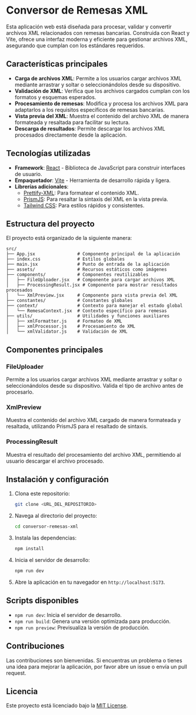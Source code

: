 # Conversor de Remesas XML

Esta aplicación web está diseñada para procesar, validar y convertir archivos XML relacionados con remesas bancarias. Construida con React y Vite, ofrece una interfaz moderna y eficiente para gestionar archivos XML, asegurando que cumplan con los estándares requeridos.

## Características principales

- **Carga de archivos XML**: Permite a los usuarios cargar archivos XML mediante arrastrar y soltar o seleccionándolos desde su dispositivo.
- **Validación de XML**: Verifica que los archivos cargados cumplan con los formatos y esquemas esperados.
- **Procesamiento de remesas**: Modifica y procesa los archivos XML para adaptarlos a los requisitos específicos de remesas bancarias.
- **Vista previa del XML**: Muestra el contenido del archivo XML de manera formateada y resaltada para facilitar su lectura.
- **Descarga de resultados**: Permite descargar los archivos XML procesados directamente desde la aplicación.

## Tecnologías utilizadas

- **Framework**: [React](https://reactjs.org/) - Biblioteca de JavaScript para construir interfaces de usuario.
- **Empaquetador**: [Vite](https://vitejs.dev/) - Herramienta de desarrollo rápida y ligera.
- **Librerías adicionales**:
  - [Prettify-XML](https://www.npmjs.com/package/prettify-xml): Para formatear el contenido XML.
  - [PrismJS](https://prismjs.com/): Para resaltar la sintaxis del XML en la vista previa.
  - [Tailwind CSS](https://tailwindcss.com/): Para estilos rápidos y consistentes.

## Estructura del proyecto

El proyecto está organizado de la siguiente manera:

```
src/
├── App.jsx                # Componente principal de la aplicación
├── index.css              # Estilos globales
├── main.jsx               # Punto de entrada de la aplicación
├── assets/                # Recursos estáticos como imágenes
├── components/            # Componentes reutilizables
│   ├── FileUploader.jsx   # Componente para cargar archivos XML
│   ├── ProcessingResult.jsx # Componente para mostrar resultados procesados
│   └── XmlPreview.jsx     # Componente para vista previa del XML
├── constantes/            # Constantes globales
├── context/               # Contexto para manejar el estado global
│   └── RemesaContext.jsx  # Contexto específico para remesas
├── utils/                 # Utilidades y funciones auxiliares
│   ├── xmlFormatter.js    # Formateo de XML
│   ├── xmlProcessor.js    # Procesamiento de XML
│   └── xmlValidator.js    # Validación de XML
```

## Componentes principales

### FileUploader
Permite a los usuarios cargar archivos XML mediante arrastrar y soltar o seleccionándolos desde su dispositivo. Valida el tipo de archivo antes de procesarlo.

### XmlPreview
Muestra el contenido del archivo XML cargado de manera formateada y resaltada, utilizando PrismJS para el resaltado de sintaxis.

### ProcessingResult
Muestra el resultado del procesamiento del archivo XML, permitiendo al usuario descargar el archivo procesado.

## Instalación y configuración

1. Clona este repositorio:
   ```bash
   git clone <URL_DEL_REPOSITORIO>
   ```

2. Navega al directorio del proyecto:
   ```bash
   cd conversor-remesas-xml
   ```

3. Instala las dependencias:
   ```bash
   npm install
   ```

4. Inicia el servidor de desarrollo:
   ```bash
   npm run dev
   ```

5. Abre la aplicación en tu navegador en `http://localhost:5173`.

## Scripts disponibles

- `npm run dev`: Inicia el servidor de desarrollo.
- `npm run build`: Genera una versión optimizada para producción.
- `npm run preview`: Previsualiza la versión de producción.

## Contribuciones

Las contribuciones son bienvenidas. Si encuentras un problema o tienes una idea para mejorar la aplicación, por favor abre un issue o envía un pull request.

## Licencia

Este proyecto está licenciado bajo la [MIT License](https://opensource.org/licenses/MIT).
